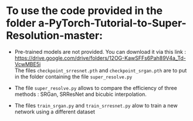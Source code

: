 # To use the code provided in the folder a-PyTorch-Tutorial-to-Super-Resolution-master:

* Pre-trained models are not provided. You can download it via this link : https://drive.google.com/drive/folders/12OG-KawSFFs6Pah89V4a_Td-VcwMBE5i \
The files `checkpoint_srresnet.pth` and `checkpoint_srgan.pth` are to put in the folder containing the file `super_resolve.py`

* The file `super_resolve.py` allows to compare the efficiency of three methods : SRGan, SRResNet and bicubic interpolation. 
* The files `train_srgan.py` and `train_srresnet.py` alow to train a new network using a different dataset

